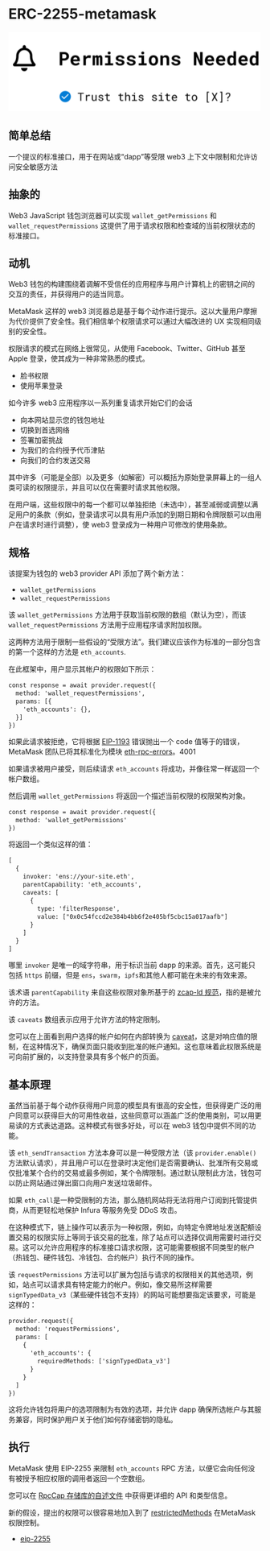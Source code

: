 # ERC-2255-metamask
![](./pic/erc-2255.png)
## 简单总结
一个提议的标准接口，用于在网站或“dapp”等受限 web3 上下文中限制和允许访问安全敏感方法
## 抽象的
Web3 JavaScript 钱包浏览器可以实现  `wallet_getPermissions` 和`wallet_requestPermissions` 这提供了用于请求权限和检查域的当前权限状态的标准接口。
## 动机
Web3 钱包的构建围绕着调解不受信任的应用程序与用户计算机上的密钥之间的交互的责任，并获得用户的适当同意。

MetaMask 这样的 web3 浏览器总是基于每个动作进行提示。这以大量用户摩擦为代价提供了安全性。我们相信单个权限请求可以通过大幅改进的 UX 实现相同级别的安全性。

权限请求的模式在网络上很常见，从使用 Facebook、Twitter、GitHub 甚至 Apple 登录，使其成为一种非常熟悉的模式。

- 脸书权限
- 使用苹果登录

如今许多 web3 应用程序以一系列重复请求开始它们的会话

- 向本网站显示您的钱包地址
- 切换到首选网络
- 签署加密挑战
- 为我们的合约授予代币津贴
- 向我们的合约发送交易

其中许多（可能是全部）以及更多（如解密）可以概括为原始登录屏幕上的一组人类可读的权限提示，并且可以仅在需要时请求其他权限。

在用户端，这些权限中的每一个都可以单独拒绝（未选中），甚至减弱或调整以满足用户的条款（例如，登录请求可以具有用户添加的到期日期和令牌限额可以由用户在请求时进行调整），使 web3 登录成为一种用户可修改的使用条款。

## 规格
该提案为钱包的 web3 provider API 添加了两个新方法：

- `wallet_getPermissions`
- `wallet_requestPermissions`

该 `wallet_getPermissions` 方法用于获取当前权限的数组（默认为空），而该`wallet_requestPermissions` 方法用于应用程序请求附加权限。

这两种方法用于限制一些假设的“受限方法”。我们建议应该作为标准的一部分包含的第一个这样的方法是 `eth_accounts`.

在此框架中，用户显示其帐户的权限如下所示：

	const response = await provider.request({
	  method: 'wallet_requestPermissions',
	  params: [{
	    'eth_accounts': {},
	  }]
	})

如果此请求被拒绝，它将根据 [EIP-1193](https://eips.ethereum.org/EIPS/eip-1193) 错误抛出一个 code 值等于的错误，MetaMask 团队已将其标准化为模块 [eth-rpc-errors](https://github.com/metamask/eth-rpc-errors)。4001

如果请求被用户接受，则后续请求 `eth_accounts` 将成功，并像往常一样返回一个帐户数组。

然后调用 `wallet_getPermissions` 将返回一个描述当前权限的权限架构对象。

	const response = await provider.request({
	  method: 'wallet_getPermissions'
	})
将返回一个类似这样的值：

	[
	  {
	    invoker: 'ens://your-site.eth',
	    parentCapability: 'eth_accounts',
	    caveats: [
	      {
	        type: 'filterResponse',
	        value: ["0x0c54fccd2e384b4bb6f2e405bf5cbc15a017aafb"]
	      }
	    ]
	  }
	]
哪里 `invoker` 是唯一的域字符串，用于标识当前 dapp 的来源。首先，这可能只包括 `https` 前缀，但是 `ens`，`swarm`，`ipfs`和其他人都可能在未来的有效来源。

该术语 `parentCapability` 来自这些权限对象所基于的 [zcap-ld 规范](https://w3c-ccg.github.io/zcap-ld/)，指的是被允许的方法。

该 `caveats` 数组表示应用于允许方法的特定限制。

您可以在上面看到用户选择的帐户如何在内部转换为 [caveat](https://github.com/MetaMask/json-rpc-capabilities-middleware/blob/master/src/%40types/ocap-ld.d.ts#L28-L33)，这是对响应值的限制，在这种情况下，确保页面只能收到批准的帐户通知。这也意味着此权限系统是可向前扩展的，以支持登录具有多个帐户的页面。

## 基本原理
虽然当前基于每个动作获得用户同意的模型具有很高的安全性，但获得更广泛的用户同意可以获得巨大的可用性收益，这些同意可以涵盖广泛的使用类别，可以用更易读的方式表达道路。这种模式有很多好处，可以在 web3 钱包中提供不同的功能。

该 `eth_sendTransaction` 方法本身可以是一种受限方法（该 `provider.enable()`方法默认请求），并且用户可以在登录时决定他们是否需要确认、批准所有交易或仅批准某个合约的交易或最多例如，某个令牌限制。通过默认限制此方法，钱包可以防止网站通过弹出窗口向用户发送垃圾邮件。

如果 `eth_call`是一种受限制的方法，那么随机网站将无法将用户订阅到托管提供商，从而更轻松地保护 Infura 等服务免受 DDoS 攻击。

在这种模式下，链上操作可以表示为一种权限，例如，向特定令牌地址发送配额设置交易的权限实际上等同于该交易的批准，除了站点可以选择仅调用需要时进行交易。这可以允许应用程序的标准接口请求权限，这可能需要根据不同类型的帐户（热钱包、硬件钱包、冷钱包、合约帐户）执行不同的操作。

该 `requestPermissions` 方法可以扩展为包括与请求的权限相关的其他选项，例如，站点可以请求具有特定能力的帐户。例如，像交易所这样需要 `signTypedData_v3`（某些硬件钱包不支持）的网站可能想要指定该要求，可能是这样的：

	provider.request({
	  method: 'requestPermissions',
	  params: [
	    {
	      'eth_accounts': {
	        requiredMethods: ['signTypedData_v3']
	      }
	    }
	  ]
	})
这将允许钱包将用户的选项限制为有效的选项，并允许 dapp 确保所选帐户与其服务兼容，同时保护用户关于他们如何存储密钥的隐私。

## 执行
MetaMask 使用 EIP-2255 来限制 `eth_accounts` RPC 方法，以便它会向任何没有被授予相应权限的调用者返回一个空数组。

您可以在 [RpcCap 存储库的自述文件](https://github.com/MetaMask/rpc-cap#rpc-methods) 中获得更详细的 API 和类型信息。

新的假设，提出的权限可以很容易地加入到了 [restrictedMethods](https://github.com/MetaMask/metamask-extension/blob/76a2a9b/app/scripts/controllers/permissions/restrictedMethods.js) 在MetaMask权限控制。

- [eip-2255](https://eips.ethereum.org/EIPS/eip-2255)